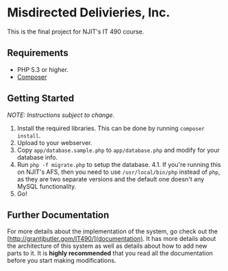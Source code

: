 # Misdirected Delivieries, Inc.

This is the final project for NJIT's IT 490 course.

## Requirements

- PHP 5.3 or higher.
- [Composer](http://getcomposer.org/)

## Getting Started

*NOTE: Instructions subject to change.*

1. Install the required libraries. This can be done by running `composer install`.
2. Upload to your webserver.
3. Copy `app/database.sample.php` to `app/database.php` and modify for your database info.
4. Run `php -f migrate.php` to setup the database.
	4.1. If you're running this on NJIT's AFS, then you need to use `/usr/local/bin/php` instead of `php`, as they are two separate versions and the default one doesn't any MySQL functionality.
5. Go!

## Further Documentation

For more details about the implementation of the system, go check out the [http://grantjbutler.gom/IT490/](documentation). It has more details about the architecture of this system as well as details about how to add new parts to it. It is **highly recommended** that you read all the documentation before you start making modifications.